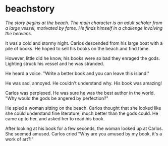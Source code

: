 # beachstory

_The story begins at the beach. The main character is an adult scholar from a large vessel, motivated by fame. He finds himself in a challenge involving the heavens._

It was a cold and stormy night. Carlos descended from his large boat with a pile of books. He hoped to sell his books on the beach and find fame. 

However, little did he know, his books were so bad they enraged the gods. Lighting struck his vessel and he was stranded. 

He heard a voice. "Write a better book and you can leave this island." 

He was sad, annoyed. He couldn't understand why. His book was amazing!

Carlos was perplexed. He was sure he was the best author in the world. "Why would the gods be angered by perfection?"

He spied a woman sitting on the beach. Carlos thought that she looked like she could understand fine literature, much better than the gods could. He came up to her, and asked her to read his book.

After looking at his book for a few seconds, the woman looked up at Carlos. She seemed amused. Carlos cried "Why are you amused by my book, it's a work of art?!"
